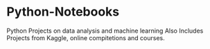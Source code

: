 # Python-Notebooks
Python Projects on data analysis and machine learning 
Also Includes Projects from Kaggle, online compitetions and courses.
